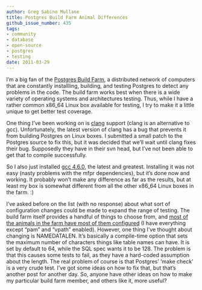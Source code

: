 ```yaml
---
author: Greg Sabino Mullane
title: Postgres Build Farm Animal Differences
github_issue_number: 435
tags:
- community
- database
- open-source
- postgres
- testing
date: 2011-03-29
---
```




I’m a big fan of the [Postgres Build Farm](https://wiki.postgresql.org/wiki/PostgreSQL_Buildfarm_Howto), a distributed network of computers that are constantly installling, building, and testing Postgres to detect any problems in the code. The build farm works best when there is a wide variety of operating systems and architectures testing. Thus, while I have a rather common x86_64 Linux box available for testing, I try to make it a little unique to get better test coverage.

One thing I’ve been working on is [clang](https://clang.llvm.org/) support (clang is an alternative to gcc). Unfortunately, the latest version of clang has a bug that prevents it from building Postgres on Linux boxes. I submitted a small patch to the Postgres source to fix this, but it was decided that we’ll wait until clang fixes their bug. Supposedly they have in their svn head, but I’ve not been able to get that to compile successfully.

So I also just installed [gcc 4.6.0](http://gcc.gnu.org/gcc-4.6/changes.html), the latest and greatest. Installing it was not easy (nasty problems with the mfpr dependencies), but it’s done now and working. It probably won’t make any difference as far as the results, but at least my box is somewhat different from all the other x86_64 Linux boxes in the farm. :)

I’ve asked before on the list (with no response) about what sort of configuration changes could be made to expand the range of testing. The build farm itself provides a handful of things to choose from, and [most of the animals in the farm have most of them configured](https://buildfarm.postgresql.org/cgi-bin/show_status.pl) (I have everything except “pam” and “vpath” enabled). However, one thing I’ve thought about changing is NAMEDATALEN. It’s basically a compile-time option that sets the maximum number of characters things like table names can have. It is set by default to 64, while the SQL spec wants it to be 128. The problem is that this causes some tests to fail, as they have a hard-coded assumption about the length. The real problem of course is that Postgres’ ‘make check’ is a very crude test. I’ve got some ideas on how to fix that, but that’s another post for another day. So, anyone have other ideas on how to make my particular build farm member, and others like it, more useful?


